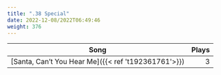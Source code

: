 ```yaml
---
title: ".38 Special"
date: 2022-12-08/2022T06:49:46
weight: 376
---
```




 Song | Plays 
----- | -----:
[Santa, Can’t You Hear Me]({{< ref 't192361761'>}}) | 3
